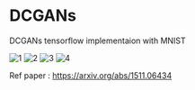 # DCGANs

DCGANs tensorflow implementaion with MNIST

![1](https://i.imgur.com/Jap5X18.png)
![2](https://i.imgur.com/JWvQRN4.png)
![3](https://i.imgur.com/n8oH5Q4.png)
![4](https://i.imgur.com/Lr55EjB.png)

Ref paper : https://arxiv.org/abs/1511.06434
